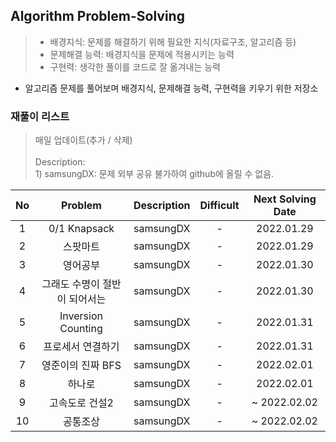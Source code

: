 ## Algorithm Problem-Solving
>- 배경지식: 문제를 해결하기 위해 필요한 지식(자료구조, 알고리즘 등)
>- 문제해결 능력: 배경지식을 문제에 적용시키는 능력
>- 구현력: 생각한 풀이를 코드로 잘 옮겨내는 능력

- 알고리즘 문제를 풀어보며 배경지식, 문제해결 능력, 구현력을 키우기 위한 저장소

### 재풀이 리스트
>매일 업데이트(추가 / 삭제)
><br>
><br>Description: 
> <br>1) samsungDX: 문제 외부 공유 불가하여 github에 올릴 수 없음.

| No | Problem | Description | Difficult | Next Solving Date |
|:------:|:---------:|:---------:|:-----------:|:-----------:|
| 1 | 0/1 Knapsack | samsungDX | - | 2022.01.29 |
| 2 | 스팟마트 | samsungDX | - | 2022.01.29 |
| 3 | 영어공부 | samsungDX | - | 2022.01.30 |
| 4 | 그래도 수명이 절반이 되어서는 | samsungDX | - | 2022.01.30 |
| 5 | Inversion Counting | samsungDX | - | 2022.01.31 |
| 6 | 프로세서 연결하기 | samsungDX | - | 2022.01.31 |
| 7 | 영준이의 진짜 BFS | samsungDX | - | 2022.02.01 |
| 8 | 하나로 | samsungDX | - | 2022.02.01 |
| 9 | 고속도로 건설2 | samsungDX | - | ~ 2022.02.02 |
| 10 | 공통조상 | samsungDX | - | ~ 2022.02.02 |

